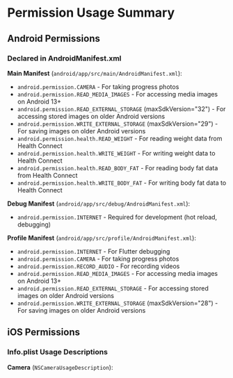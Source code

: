 # Permission Usage Summary

## Android Permissions

### Declared in AndroidManifest.xml

**Main Manifest** (`android/app/src/main/AndroidManifest.xml`):
- `android.permission.CAMERA` - For taking progress photos
- `android.permission.READ_MEDIA_IMAGES` - For accessing media images on Android 13+
- `android.permission.READ_EXTERNAL_STORAGE` (maxSdkVersion="32") - For accessing stored images on older Android versions
- `android.permission.WRITE_EXTERNAL_STORAGE` (maxSdkVersion="29") - For saving images on older Android versions
- `android.permission.health.READ_WEIGHT` - For reading weight data from Health Connect
- `android.permission.health.WRITE_WEIGHT` - For writing weight data to Health Connect
- `android.permission.health.READ_BODY_FAT` - For reading body fat data from Health Connect
- `android.permission.health.WRITE_BODY_FAT` - For writing body fat data to Health Connect

**Debug Manifest** (`android/app/src/debug/AndroidManifest.xml`):
- `android.permission.INTERNET` - Required for development (hot reload, debugging)

**Profile Manifest** (`android/app/src/profile/AndroidManifest.xml`):
- `android.permission.INTERNET` - For Flutter debugging
- `android.permission.CAMERA` - For taking progress photos
- `android.permission.RECORD_AUDIO` - For recording videos
- `android.permission.READ_MEDIA_IMAGES` - For accessing media images on Android 13+
- `android.permission.READ_EXTERNAL_STORAGE` - For accessing stored images on older Android versions
- `android.permission.WRITE_EXTERNAL_STORAGE` (maxSdkVersion="28") - For saving images on older Android versions

## iOS Permissions

### Info.plist Usage Descriptions

**Camera** (`NSCameraUsageDescription`):